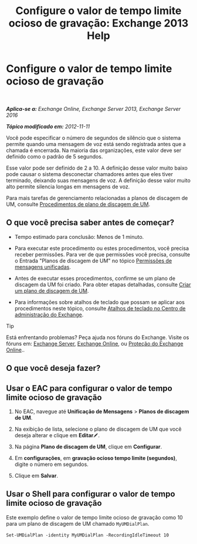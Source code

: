 ﻿---
title: 'Configure o valor de tempo limite ocioso de gravação: Exchange 2013 Help'
TOCTitle: Configure o valor de tempo limite ocioso de gravação
ms:assetid: a7fb9a09-fde9-447d-ad2c-95598405e99b
ms:mtpsurl: https://technet.microsoft.com/pt-br/library/Ee423550(v=EXCHG.150)
ms:contentKeyID: 50486308
ms.date: 05/22/2018
mtps_version: v=EXCHG.150
ms.translationtype: MT
---

# Configure o valor de tempo limite ocioso de gravação

 

_**Aplica-se a:** Exchange Online, Exchange Server 2013, Exchange Server 2016_

_**Tópico modificado em:** 2012-11-11_

Você pode especificar o número de segundos de silêncio que o sistema permite quando uma mensagem de voz está sendo registrada antes que a chamada é encerrada. Na maioria das organizações, este valor deve ser definido como o padrão de 5 segundos.

Esse valor pode ser definido de 2 a 10. A definição desse valor muito baixo pode causar o sistema desconectar chamadores antes que eles tiver terminado, deixando suas mensagens de voz. A definição desse valor muito alto permite silencia longas em mensagens de voz.

Para mais tarefas de gerenciamento relacionadas a planos de discagem de UM, consulte [Procedimentos de plano de discagem de UM](um-dial-plan-procedures-exchange-2013-help.md).

## O que você precisa saber antes de começar?

  - Tempo estimado para conclusão: Menos de 1 minuto.

  - Para executar este procedimento ou estes procedimentos, você precisa receber permissões. Para ver de que permissões você precisa, consulte o Entrada "Planos de discagem de UM" no tópico [Permissões de mensagens unificadas](unified-messaging-permissions-exchange-2013-help.md).

  - Antes de executar esses procedimentos, confirme se um plano de discagem da UM foi criado. Para obter etapas detalhadas, consulte [Criar um plano de discagem de UM](create-a-um-dial-plan-exchange-2013-help.md).

  - Para informações sobre atalhos de teclado que possam se aplicar aos procedimentos neste tópico, consulte [Atalhos de teclado no Centro de administração do Exchange](keyboard-shortcuts-in-the-exchange-admin-center-exchange-online-protection-help.md).


> [!TIP]
> Está enfrentando problemas? Peça ajuda nos fóruns do Exchange. Visite os fóruns em: <A href="https://go.microsoft.com/fwlink/p/?linkid=60612">Exchange Server</A>, <A href="https://go.microsoft.com/fwlink/p/?linkid=267542">Exchange Online</A>, ou <A href="https://go.microsoft.com/fwlink/p/?linkid=285351">Proteção do Exchange Online</A>..



## O que você deseja fazer?

## Usar o EAC para configurar o valor de tempo limite ocioso de gravação

1.  No EAC, navegue até **Unificação de Mensagens** \> **Planos de discagem de UM**.

2.  Na exibição de lista, selecione o plano de discagem de UM que você deseja alterar e clique em **Editar**![Ícone de edição](images/JJ218640.6f53ccb2-1f13-4c02-bea0-30690e6ea71d(EXCHG.150).gif "Ícone de edição").

3.  Na página **Plano de discagem de UM**, clique em **Configurar**.

4.  Em **configurações**, em **gravação ocioso tempo limite (segundos)**, digite o número em segundos.

5.  Clique em **Salvar**.

## Usar o Shell para configurar o valor de tempo limite ocioso de gravação

Este exemplo define o valor de tempo limite ocioso de gravação como 10 para um plano de discagem de UM chamado `MyUMDialPlan`.

    Set-UMDialPlan -identity MyUMDialPlan -RecordingIdleTimeout 10

